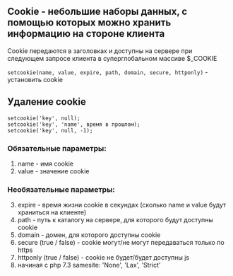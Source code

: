 ## Cookie - небольшие наборы данных, с помощью которых можно хранить информацию на стороне клиента
Cookie передаются в заголовках и доступны на сервере при следующем запросе клиента в суперглобальном массиве $_COOKIE

`setcookie(name, value, expire, path, domain, secure, httponly)` - установить cookie

## Удаление cookie
    setcookie('key', null); 
    setcookie('key', 'name', время в прошлом);
    setcookie('key', null, -1);

### Обязательные параметры:
1) name - имя cookie
2) value - значение cookie

### Необязательные параметры:
3) expire - время жизни cookie в секундах (сколько name и value будут храниться на клиенте)
4) path - путь к каталогу на сервере, для которого будут доступны cookie
5) domain - домен, для которого доступны cookie
6) secure (true / false) - cookie могут/не могут передаваться только по https
7) httponly (true / false) - cookie не будет/будет доступны js
8) начиная с php 7.3 samesite: 'None', 'Lax', 'Strict'



